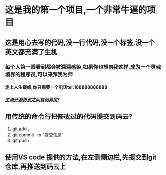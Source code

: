 # 这是我的第一个项目,一个非常牛逼的项目
## 这是用心去写的代码,没一行代码,没一个标签,没一个英文都充满了生机
### 每个人第一眼看到都会被深深感染,如果你也想向我这样,成为一个灵魂境界的程序员,可以来拜我为师
#### 走上人生巅峰,你只需要一个电话tel:188888888888
##### [主流开源协议之间有何异同?](https://www.zhihu.com/question/19568896)

## 用传统的命令行把修改过的代码提交到码云?
1. git add .
2. git commit -m "提交信息"
3. git push

## 使用VS code 提供的方法,在左侧侧边栏,先提交到git仓库,再推送到码云上